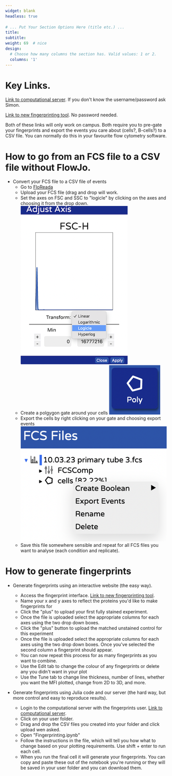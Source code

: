 ```yaml
---
widget: blank
headless: true

# ... Put Your Section Options Here (title etc.) ...
title:
subtitle:
weight: 69  # nice
design:
  # Choose how many columns the section has. Valid values: 1 or 2.
  columns: '1'
---
```


# Key Links.

[Link to computational server](http://139.184.170.218:8000). If you don't know the username/password ask Simon.

[Link to new fingerprinting tool](http://139.184.169.98:10008/). No password needed.

Both of these links will only work on campus. Both require you to pre-gate your fingerprints and export the events you care about (cells?, B-cells?) to a CSV file. You can normally do this in your favourite flow cytometry software.


# How to go from an FCS file to a CSV file without FlowJo.

- Convert your FCS file to a CSV file of events
  - Go to [FloReada](https://floreada.io/analysis) 
  - Upload your FCS file (drag and drop will work.
  - Set the axes on FSC and SSC to "logicle" by clicking on the axes and choosing it from the drop down.
    ![Axes](axes.png)
  - Create a polgygon gate around your cells
    ![polyGate](polyGate.png)
  - Export the cells by right clicking on your gate and choosing export events
    ![export](events.png)
  - Save this file somewhere sensible and repeat for all FCS files you want to analyse (each condition and replicate).

# How to generate fingerprints

- Generate fingerprints using an interactive website (the easy way).
  - Access the fingerprint interface. [Link to new fingerprinting tool](http://139.184.169.98:10008/).
  - Name your x and y axes to reflect the proteins you'd like to make fingerprints for
  - Click the "plus" to upload your first fully stained experiment.
  - Once the file is uploaded select the appropriate columns for each axes using the two drop down boxes.
  - Click the "plus" button to upload the matched unstained control for this experiment
  - Once the file is uploaded select the appropriate columns for each axes using the two drop down boxes. Once you've selected the second column a fingerprint should appear.
  - You can now repeat this process for as many fingerprints as you want to combine.
  - Use the Edit tab to change the colour of any fingerprints or delete any you didn't want in your plot
  - Use the Tune tab to change line thickness, number of lines, whether you want the MFI plotted, change from 2D to 3D, and more. 
   
- Generate fingerprints using Julia code and our server (the hard way, but more control and easy to reproduce results).
  - Login to the computational server with the fingerprints user. [Link to computational server](http://139.184.170.218:8000).
  - Click on your user folder.
  - Drag and drop the CSV files you created into your folder and click upload wen asked.
  - Open "Fingerprinting.ipynb"
  - Follow the instructions in the file, which will tell you how what to change based on your plotting requirements. Use shift + enter to run each cell. 
  - When you run the final cell it will generate your fingerprints. You can copy and paste these out of the notebook you're running or they will be saved in your user folder and you can download them.

